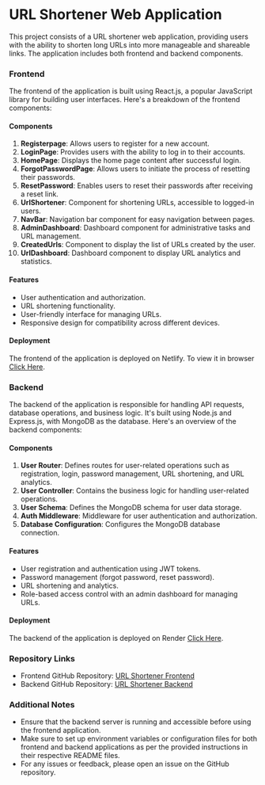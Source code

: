 # URL Shortener Web Application

This project consists of a URL shortener web application, providing users with the ability to shorten long URLs into more manageable and shareable links. The application includes both frontend and backend components.

### Frontend

The frontend of the application is built using React.js, a popular JavaScript library for building user interfaces. Here's a breakdown of the frontend components:

#### Components

1. **Registerpage**: Allows users to register for a new account.
2. **LoginPage**: Provides users with the ability to log in to their accounts.
3. **HomePage**: Displays the home page content after successful login.
4. **ForgotPasswordPage**: Allows users to initiate the process of resetting their passwords.
5. **ResetPassword**: Enables users to reset their passwords after receiving a reset link.
6. **UrlShortener**: Component for shortening URLs, accessible to logged-in users.
7. **NavBar**: Navigation bar component for easy navigation between pages.
8. **AdminDashboard**: Dashboard component for administrative tasks and URL management.
9. **CreatedUrls**: Component to display the list of URLs created by the user.
10. **UrlDashboard**: Dashboard component to display URL analytics and statistics.

#### Features

- User authentication and authorization.
- URL shortening functionality.
- User-friendly interface for managing URLs.
- Responsive design for compatibility across different devices.

#### Deployment

The frontend of the application is deployed on Netlify. To view it in browser [Click Here](https://urlshortener-frontend-3411.netlify.app/).

### Backend

The backend of the application is responsible for handling API requests, database operations, and business logic. It's built using Node.js and Express.js, with MongoDB as the database. Here's an overview of the backend components:

#### Components

1. **User Router**: Defines routes for user-related operations such as registration, login, password management, URL shortening, and URL analytics.
2. **User Controller**: Contains the business logic for handling user-related operations.
3. **User Schema**: Defines the MongoDB schema for user data storage.
4. **Auth Middleware**: Middleware for user authentication and authorization.
5. **Database Configuration**: Configures the MongoDB database connection.

#### Features

- User registration and authentication using JWT tokens.
- Password management (forgot password, reset password).
- URL shortening and analytics.
- Role-based access control with an admin dashboard for managing URLs.

#### Deployment

The backend of the application is deployed on Render [Click Here](https://urlshortener-backend-o30n.onrender.com/).

### Repository Links

- Frontend GitHub Repository: [URL Shortener Frontend](https://github.com/manoharsena/urlshortener-frontend.git)
- Backend GitHub Repository: [URL Shortener Backend](https://github.com/manoharsena/urlshortener-backend.git)

### Additional Notes

- Ensure that the backend server is running and accessible before using the frontend application.
- Make sure to set up environment variables or configuration files for both frontend and backend applications as per the provided instructions in their respective README files.
- For any issues or feedback, please open an issue on the GitHub repository.
